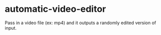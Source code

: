 # automatic-video-editor

Pass in a video file (ex: mp4) and it outputs a randomly edited version of input. 
